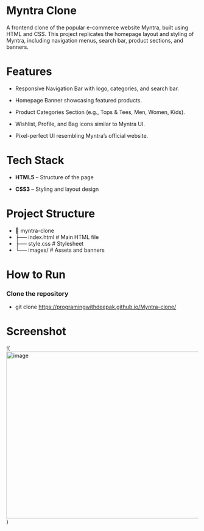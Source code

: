 # Myntra Clone
A frontend clone of the popular e-commerce website Myntra, built using HTML and CSS.
This project replicates the homepage layout and styling of Myntra, including navigation menus, search bar, product sections, and banners.

# Features
 - Responsive Navigation Bar with logo, categories, and search bar.

 - Homepage Banner showcasing featured products.
  
 - Product Categories Section (e.g., Tops & Tees, Men, Women, Kids).

  - Wishlist, Profile, and Bag icons similar to Myntra UI.

  - Pixel-perfect UI resembling Myntra’s official website.

# Tech Stack
 - **HTML5** – Structure of the page

 - **CSS3** – Styling and layout design

# Project Structure
 - 📂 myntra-clone
 - ├── index.html     # Main HTML file
 -  ├── style.css       # Stylesheet
  - └── images/         # Assets and banners
 # How to Run
 ### Clone the repository
   - git clone https://programingwithdeepak.github.io/Myntra-clone/

# Screenshot
!(<img width="959" height="438" alt="image" src="https://github.com/user-attachments/assets/960233ca-481a-4f69-a6c9-e7502d79ba4a" />
)
